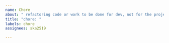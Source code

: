 ```yaml
---
name: Chore
about: " refactoring code or work to be done for dev, not for the project"
title: "chore: "
labels: chore
assignees: ska2519

---
```



